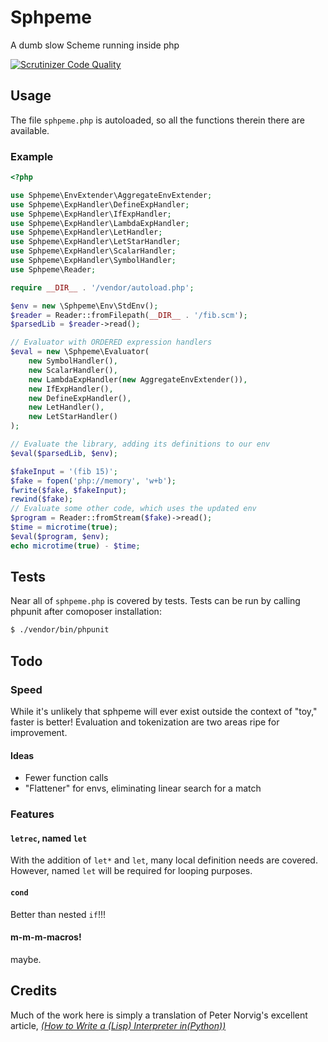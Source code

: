 # Sphpeme

A dumb slow Scheme running inside php

[![Scrutinizer Code
Quality](https://scrutinizer-ci.com/g/mattwellss/sphpeme/badges/quality-score.png?b=master)](https://scrutinizer-ci.com/g/mattwellss/sphpeme/?branch=master)

## Usage

The file `sphpeme.php` is autoloaded, so all the functions therein
there are available.

### Example

```php
<?php

use Sphpeme\EnvExtender\AggregateEnvExtender;
use Sphpeme\ExpHandler\DefineExpHandler;
use Sphpeme\ExpHandler\IfExpHandler;
use Sphpeme\ExpHandler\LambdaExpHandler;
use Sphpeme\ExpHandler\LetHandler;
use Sphpeme\ExpHandler\LetStarHandler;
use Sphpeme\ExpHandler\ScalarHandler;
use Sphpeme\ExpHandler\SymbolHandler;
use Sphpeme\Reader;

require __DIR__ . '/vendor/autoload.php';

$env = new \Sphpeme\Env\StdEnv();
$reader = Reader::fromFilepath(__DIR__ . '/fib.scm');
$parsedLib = $reader->read();

// Evaluator with ORDERED expression handlers
$eval = new \Sphpeme\Evaluator(
    new SymbolHandler(),
    new ScalarHandler(),
    new LambdaExpHandler(new AggregateEnvExtender()),
    new IfExpHandler(),
    new DefineExpHandler(),
    new LetHandler(),
    new LetStarHandler()
);

// Evaluate the library, adding its definitions to our env
$eval($parsedLib, $env);

$fakeInput = '(fib 15)';
$fake = fopen('php://memory', 'w+b');
fwrite($fake, $fakeInput);
rewind($fake);
// Evaluate some other code, which uses the updated env
$program = Reader::fromStream($fake)->read();
$time = microtime(true);
$eval($program, $env);
echo microtime(true) - $time;
```

## Tests

Near all of `sphpeme.php` is covered by tests. Tests can be run by
calling phpunit after comoposer installation:
```sh
$ ./vendor/bin/phpunit
```

## Todo

### Speed

While it's unlikely that sphpeme will ever exist outside the context
of "toy," faster is better! Evaluation and tokenization are two areas
ripe for improvement.

#### Ideas

 - Fewer function calls
 - "Flattener" for envs, eliminating linear search for a match

### Features

#### `letrec`, named `let`

With the addition of `let*` and `let`, many local definition needs are
covered. However, named `let` will be required for looping purposes.

#### `cond`

Better than nested `if`!!!


#### m-m-m-macros!

maybe.

## Credits

Much of the work here is simply a translation of Peter Norvig's
excellent article, [*(How to Write a (Lisp) Interpreter
in(Python))*](http://norvig.com/lispy.html)
